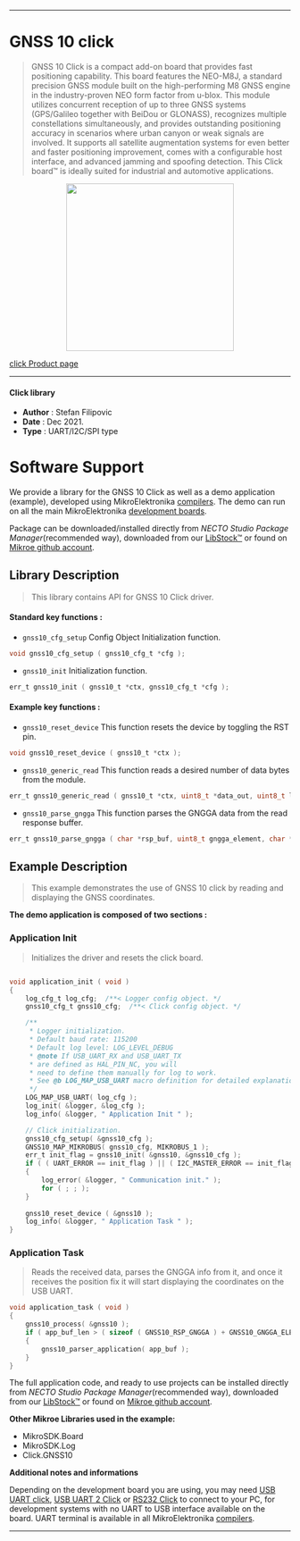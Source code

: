 
---
# GNSS 10 click

> GNSS 10 Click is a compact add-on board that provides fast positioning capability. This board features the NEO-M8J, a standard precision GNSS module built on the high-performing M8 GNSS engine in the industry-proven NEO form factor from u-blox. This module utilizes concurrent reception of up to three GNSS systems (GPS/Galileo together with BeiDou or GLONASS), recognizes multiple constellations simultaneously, and provides outstanding positioning accuracy in scenarios where urban canyon or weak signals are involved. It supports all satellite augmentation systems for even better and faster positioning improvement, comes with a configurable host interface, and advanced jamming and spoofing detection. This Click board™ is ideally suited for industrial and automotive applications.

<p align="center">
  <img src="https://download.mikroe.com/images/click_for_ide/gnss10_click.png" height=300px>
</p>

[click Product page](https://www.mikroe.com/gnss-10-click)

---


#### Click library

- **Author**        : Stefan Filipovic
- **Date**          : Dec 2021.
- **Type**          : UART/I2C/SPI type


# Software Support

We provide a library for the GNSS 10 Click
as well as a demo application (example), developed using MikroElektronika
[compilers](https://www.mikroe.com/necto-studio).
The demo can run on all the main MikroElektronika [development boards](https://www.mikroe.com/development-boards).

Package can be downloaded/installed directly from *NECTO Studio Package Manager*(recommended way), downloaded from our [LibStock&trade;](https://libstock.mikroe.com) or found on [Mikroe github account](https://github.com/MikroElektronika/mikrosdk_click_v2/tree/master/clicks).

## Library Description

> This library contains API for GNSS 10 Click driver.

#### Standard key functions :

- `gnss10_cfg_setup` Config Object Initialization function.
```c
void gnss10_cfg_setup ( gnss10_cfg_t *cfg );
```

- `gnss10_init` Initialization function.
```c
err_t gnss10_init ( gnss10_t *ctx, gnss10_cfg_t *cfg );
```

#### Example key functions :

- `gnss10_reset_device` This function resets the device by toggling the RST pin.
```c
void gnss10_reset_device ( gnss10_t *ctx );
```

- `gnss10_generic_read` This function reads a desired number of data bytes from the module.
```c
err_t gnss10_generic_read ( gnss10_t *ctx, uint8_t *data_out, uint8_t len );
```

- `gnss10_parse_gngga` This function parses the GNGGA data from the read response buffer.
```c
err_t gnss10_parse_gngga ( char *rsp_buf, uint8_t gngga_element, char *element_data );
```

## Example Description

> This example demonstrates the use of GNSS 10 click by reading and displaying the GNSS coordinates.

**The demo application is composed of two sections :**

### Application Init

> Initializes the driver and resets the click board.

```c

void application_init ( void )
{
    log_cfg_t log_cfg;  /**< Logger config object. */
    gnss10_cfg_t gnss10_cfg;  /**< Click config object. */

    /** 
     * Logger initialization.
     * Default baud rate: 115200
     * Default log level: LOG_LEVEL_DEBUG
     * @note If USB_UART_RX and USB_UART_TX 
     * are defined as HAL_PIN_NC, you will 
     * need to define them manually for log to work. 
     * See @b LOG_MAP_USB_UART macro definition for detailed explanation.
     */
    LOG_MAP_USB_UART( log_cfg );
    log_init( &logger, &log_cfg );
    log_info( &logger, " Application Init " );

    // Click initialization.
    gnss10_cfg_setup( &gnss10_cfg );
    GNSS10_MAP_MIKROBUS( gnss10_cfg, MIKROBUS_1 );
    err_t init_flag = gnss10_init( &gnss10, &gnss10_cfg );
    if ( ( UART_ERROR == init_flag ) || ( I2C_MASTER_ERROR == init_flag ) || ( SPI_MASTER_ERROR == init_flag ) )
    {
        log_error( &logger, " Communication init." );
        for ( ; ; );
    }
    
    gnss10_reset_device ( &gnss10 );
    log_info( &logger, " Application Task " );
}

```

### Application Task

> Reads the received data, parses the GNGGA info from it, and once it receives the position fix it will start displaying the coordinates on the USB UART.

```c
void application_task ( void )
{
    gnss10_process( &gnss10 );
    if ( app_buf_len > ( sizeof ( GNSS10_RSP_GNGGA ) + GNSS10_GNGGA_ELEMENT_SIZE ) ) 
    {
        gnss10_parser_application( app_buf );
    }
}
```

The full application code, and ready to use projects can be installed directly from *NECTO Studio Package Manager*(recommended way), downloaded from our [LibStock&trade;](https://libstock.mikroe.com) or found on [Mikroe github account](https://github.com/MikroElektronika/mikrosdk_click_v2/tree/master/clicks).

**Other Mikroe Libraries used in the example:**

- MikroSDK.Board
- MikroSDK.Log
- Click.GNSS10

**Additional notes and informations**

Depending on the development board you are using, you may need
[USB UART click](https://www.mikroe.com/usb-uart-click),
[USB UART 2 Click](https://www.mikroe.com/usb-uart-2-click) or
[RS232 Click](https://www.mikroe.com/rs232-click) to connect to your PC, for
development systems with no UART to USB interface available on the board. UART
terminal is available in all MikroElektronika
[compilers](https://shop.mikroe.com/compilers).

---
